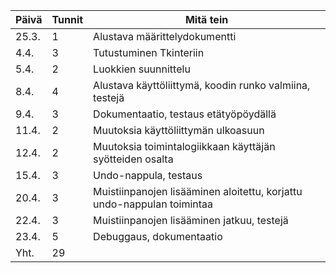| Päivä | Tunnit | Mitä tein                      |
| ----- | ------ | -------------------------------|
| 25.3. | 1      | Alustava määrittelydokumentti  |
| 4.4.  | 3      | Tutustuminen Tkinteriin        |
| 5.4.  | 2      | Luokkien suunnittelu           |
| 8.4.  | 4      | Alustava käyttöliittymä, koodin runko valmiina, testejä |
| 9.4.  | 3      | Dokumentaatio, testaus etätyöpöydällä |
| 11.4. | 2      | Muutoksia käyttöliittymän ulkoasuun |
| 12.4. | 2      | Muutoksia toimintalogiikkaan käyttäjän syötteiden osalta |
| 15.4. | 3      | Undo-nappula, testaus |
| 20.4. | 3      | Muistiinpanojen lisääminen aloitettu, korjattu undo-nappulan toimintaa |
| 22.4. | 3      | Muistiinpanojen lisääminen jatkuu, testejä |
| 23.4. | 5      | Debuggaus, dokumentaatio |
| Yht.  | 29 